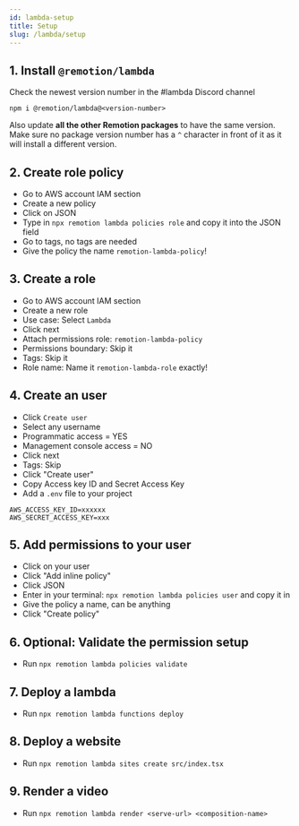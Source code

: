```yaml
---
id: lambda-setup
title: Setup
slug: /lambda/setup
---
```


## 1. Install `@remotion/lambda`

Check the newest version number in the #lambda Discord channel

```
npm i @remotion/lambda@<version-number>
```

Also update **all the other Remotion packages** to have the same version. Make sure no package version number has a `^` character in front of it as it will install a different version.

## 2. Create role policy

- Go to AWS account IAM section
- Create a new policy
- Click on JSON
- Type in `npx remotion lambda policies role` and copy it into the JSON field
- Go to tags, no tags are needed
- Give the policy the name `remotion-lambda-policy`!

## 3. Create a role

- Go to AWS account IAM section
- Create a new role
- Use case: Select `Lambda`
- Click next
- Attach permissions role: `remotion-lambda-policy`
- Permissions boundary: Skip it
- Tags: Skip it
- Role name: Name it `remotion-lambda-role` exactly!

## 4. Create an user

- Click `Create user`
- Select any username
- Programmatic access = YES
- Management console access = NO
- Click next
- Tags: Skip
- Click "Create user"
- Copy Access key ID and Secret Access Key
- Add a `.env` file to your project

```dotenv
AWS_ACCESS_KEY_ID=xxxxxx
AWS_SECRET_ACCESS_KEY=xxx

```

## 5. Add permissions to your user

- Click on your user
- Click "Add inline policy"
- Click JSON
- Enter in your terminal: `npx remotion lambda policies user` and copy it in
- Give the policy a name, can be anything
- Click "Create policy"

## 6. Optional: Validate the permission setup

- Run `npx remotion lambda policies validate`

## 7. Deploy a lambda

- Run `npx remotion lambda functions deploy`

## 8. Deploy a website

- Run `npx remotion lambda sites create src/index.tsx`

## 9. Render a video

- Run `npx remotion lambda render <serve-url> <composition-name>`
